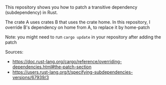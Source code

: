 This repository shows you how to patch a transitive dependency (subdependency) in Rust.

The crate A uses crates B that uses the crate home. In this repository, I override B's dependency on home from A, to replace it by home-patch

Note: you might need to run `cargo update` in your repository after adding the patch

Sources:
- https://doc.rust-lang.org/cargo/reference/overriding-dependencies.html#the-patch-section
- https://users.rust-lang.org/t/specifying-subdependencies-versions/67939/3
